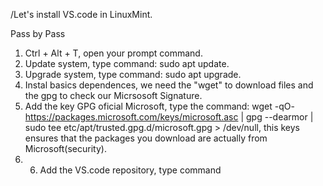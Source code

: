 /Let's install VS.code in LinuxMint.

Pass by Pass

1. Ctrl + Alt + T, open your prompt command.
2. Update system, type command: sudo apt update.
3. Upgrade system, type command: sudo apt upgrade.
4. Instal basics dependences, we need the "wget" to download files and the gpg to check our Micrsosoft Signature.
5. Add the key GPG oficial Microsoft, type the command: wget -qO- https://packages.microsoft.com/keys/microsoft.asc | gpg --dearmor | sudo tee etc/apt/trusted.gpg.d/microsoft.gpg > /dev/null, this keys ensures that the packages you download are actually from Microsoft(security).
6. 6. Add the VS.code repository, type command
